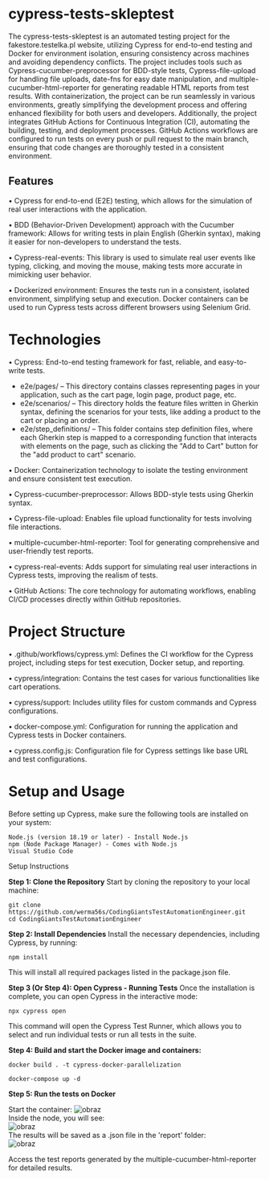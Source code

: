 # cypress-tests-skleptest

The cypress-tests-skleptest is an automated testing project for the fakestore.testelka.pl website, utilizing Cypress for end-to-end testing and Docker for environment isolation, ensuring consistency across machines and avoiding dependency conflicts. The project includes tools such as Cypress-cucumber-preprocessor for BDD-style tests, Cypress-file-upload for handling file uploads, date-fns for easy date manipulation, and multiple-cucumber-html-reporter for generating readable HTML reports from test results. With containerization, the project can be run seamlessly in various environments, greatly simplifying the development process and offering enhanced flexibility for both users and developers. Additionally, the project integrates GitHub Actions for Continuous Integration (CI), automating the building, testing, and deployment processes. GitHub Actions workflows are configured to run tests on every push or pull request to the main branch, ensuring that code changes are thoroughly tested in a consistent environment.

## Features

• Cypress for end-to-end (E2E) testing, which allows for the simulation of real user interactions with the application.

• BDD (Behavior-Driven Development) approach with the Cucumber framework: Allows for writing tests in plain English (Gherkin syntax), making it easier for non-developers to understand the tests.

• Cypress-real-events: This library is used to simulate real user events like typing, clicking, and moving the mouse, making tests more accurate in mimicking user behavior.

• Dockerized environment: Ensures the tests run in a consistent, isolated environment, simplifying setup and execution. Docker containers can be used to run Cypress tests across different browsers using Selenium Grid.

# Technologies
• Cypress: End-to-end testing framework for fast, reliable, and easy-to-write tests.    
<ul>
<li>e2e/pages/ – This directory contains classes representing pages in your application, such as the cart page, login page, product page, etc.</li>
<li>e2e/scenarios/ – This directory holds the feature files written in Gherkin syntax, defining the scenarios for your tests, like adding a product to the cart or placing an order.</li>
<li>e2e/step_definitions/ – This folder contains step definition files, where each Gherkin step is mapped to a corresponding function that interacts with elements on the page, such as clicking the "Add to Cart" button for the "add product to cart" scenario. </li>
</ul> 

• Docker: Containerization technology to isolate the testing environment and ensure consistent test execution.

• Cypress-cucumber-preprocessor: Allows BDD-style tests using Gherkin syntax.

• Cypress-file-upload: Enables file upload functionality for tests involving file interactions.

• multiple-cucumber-html-reporter: Tool for generating comprehensive and user-friendly test reports.

• cypress-real-events: Adds support for simulating real user interactions in Cypress tests, improving the realism of tests.  

• GitHub Actions: The core technology for automating workflows, enabling CI/CD processes directly within GitHub repositories.  

# Project Structure

• .github/workflows/cypress.yml: Defines the CI workflow for the Cypress project, including steps for test execution, Docker setup, and reporting.

• cypress/integration: Contains the test cases for various functionalities like cart operations.

• cypress/support: Includes utility files for custom commands and Cypress configurations.

• docker-compose.yml: Configuration for running the application and Cypress tests in Docker containers.

• cypress.config.js: Configuration file for Cypress settings like base URL and test configurations.

# Setup and Usage

Before setting up Cypress, make sure the following tools are installed on your system:  

    Node.js (version 18.19 or later) - Install Node.js  
    npm (Node Package Manager) - Comes with Node.js
    Visual Studio Code

Setup Instructions


**Step 1: Clone the Repository**
Start by cloning the repository to your local machine:

    git clone https://github.com/werma56s/CodingGiantsTestAutomationEngineer.git  
    cd CodingGiantsTestAutomationEngineer  


**Step 2: Install Dependencies**
Install the necessary dependencies, including Cypress, by running:


    npm install

This will install all required packages listed in the package.json file.

**Step 3 (Or Step 4): Open Cypress - Running Tests**
Once the installation is complete, you can open Cypress in the interactive mode:


    npx cypress open

This command will open the Cypress Test Runner, which allows you to select and run individual tests or run all tests in the suite.

**Step 4: Build and start the Docker image and containers:**

    docker build . -t cypress-docker-parallelization

    docker-compose up -d

**Step 5: Run the tests on Docker**   

   Start the container:
![obraz](https://github.com/user-attachments/assets/e91ece3e-f688-44d5-8388-e150713ba224)   
   Inside the node, you will see:  
![obraz](https://github.com/user-attachments/assets/ee7bf7cb-9d66-4482-a1b4-b84e79df6034)   
   The results will be saved as a .json file in the 'report' folder:   
![obraz](https://github.com/user-attachments/assets/c3cf2ced-1a5d-4d01-af44-77603cca0655)   



Access the test reports generated by the multiple-cucumber-html-reporter for detailed results.
